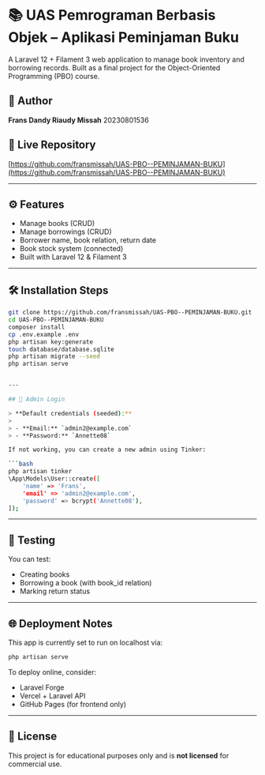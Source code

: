 # 📚 UAS Pemrograman Berbasis Objek – Aplikasi Peminjaman Buku

A Laravel 12 + Filament 3 web application to manage book inventory and borrowing records. Built as a final project for the Object-Oriented Programming (PBO) course.

## 👤 Author
**Frans Dandy Riaudy Missah** 
20230801536

## 🔗 Live Repository
[https://github.com/fransmissah/UAS-PBO--PEMINJAMAN-BUKU](https://github.com/fransmissah/UAS-PBO--PEMINJAMAN-BUKU)

---

## ⚙️ Features
- Manage books (CRUD)
- Manage borrowings (CRUD)
- Borrower name, book relation, return date
- Book stock system (connected)
- Built with Laravel 12 & Filament 3

---

## 🛠️ Installation Steps

```bash
git clone https://github.com/fransmissah/UAS-PBO--PEMINJAMAN-BUKU.git
cd UAS-PBO--PEMINJAMAN-BUKU
composer install
cp .env.example .env
php artisan key:generate
touch database/database.sqlite
php artisan migrate --seed
php artisan serve


---

## 🔑 Admin Login

> **Default credentials (seeded):**
> 
> - **Email:** `admin2@example.com`
> - **Password:** `Annette08`

If not working, you can create a new admin using Tinker:

```bash
php artisan tinker
\App\Models\User::create([
    'name' => 'Frans',
    'email' => 'admin2@example.com',
    'password' => bcrypt('Annette08'),
]);
```

---

## 🧪 Testing

You can test:

- Creating books
- Borrowing a book (with book_id relation)
- Marking return status

---

## 🌐 Deployment Notes

This app is currently set to run on localhost via:

```bash
php artisan serve
```

To deploy online, consider:
- Laravel Forge
- Vercel + Laravel API
- GitHub Pages (for frontend only)

---

## 📄 License

This project is for educational purposes only and is **not licensed** for commercial use.

